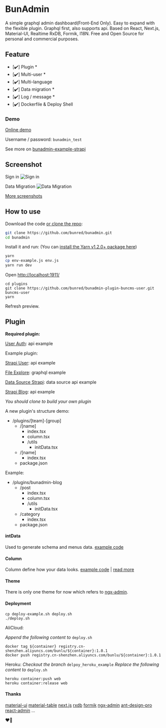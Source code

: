 # BunAdmin

A simple graphql admin dashboard(Front-End Only). Easy to expand with the flexible plugin. Graphql first, also supports api. Based on React, Next.js, Material-UI, Realtime RxDB, Formik, I18N. Free and Open Source for personal and commercial purposes.

## Feature

* [✔️] Plugin *
* [✔️] Multi-user *
* [✔️] Multi-language
* [✔️] Data migration *
* [✔️] Log / message *
* [✔️] Dockerfile & Deploy Shell

### Demo
[Online demo](http://bunadmin-example-strapi.herokuapp.com/)

Username / password: `bunadmin_test`

See more on [bunadmin-example-strapi](https://github.com/bunred/bunadmin-example-strapi)

## Screenshot
Sign in
![Sign in](https://gblobscdn.gitbook.com/assets%2F-M1ZbjnBaWO_NJOdj8_A%2F-M6mhhE1-tUO_GCYLgQI%2F-M6miE4Tjmp-npJcYvYz%2Fsign-in.png)

Data Migration
![Data Migration](https://gblobscdn.gitbook.com/assets%2F-M1ZbjnBaWO_NJOdj8_A%2F-M6mrbAysZsBxMpDj2In%2F-M6mj7lcCEI3UeWeLkip%2Fcore-migration.png)

[More screenshots](https://chris533.gitbook.io/bunadmin/screenshot)


## How to use
Download the code [or clone the repo](https://github.com/bunred/bunadmin):

```sh
git clone https://github.com/bunred/bunadmin.git
cd bunadmin
```

Install it and run: (You can [install the Yarn v1.2.0+ package here](https://yarnpkg.com/))

```sh
yarn
cp env-example.js env.js
yarn run dev
```
Open [http://localhost:1911/](http://localhost:1911/)
```
cd plugins
git clone https://github.com/bunred/bunadmin-plugin-buncms-user.git buncms-user
yarn
```
Refresh preview.

## Plugin

**Required plugin:**

[User Auth](https://github.com/bunred/bunadmin-plugin-buncms-user): api example

Example plugin: 

[Strapi User](https://github.com/bunred/bunadmin-plugin-buncms-strapi-user): api example

[File Explore](https://github.com/bunred/bunadmin-plugin-buncms-file): graphql example

[Data Source Strapi](https://github.com/bunred/bunadmin-plugin-data-source-strapi): data source api example

[Strapi Blog](https://github.com/bunred/bunadmin-plugin-strapi-blog-example): api example

*You should clone to build your own plugin*

A new plugin's structure demo:

- /plugins/[team]-[group]
    - /[name]
        - index.tsx
        - column.tsx
        - /utils
            - initData.tsx
    - /[name]
        - index.tsx
    - package.json

Example:
- /plugins/bunadmin-blog
    - /post
        - index.tsx
        - column.tsx
        - /utils
            - initData.tsx
    - /category
        - index.tsx
    - package.json

#### intData

Used to generate schema and menus data. [example code](https://github.com/bunred/bunadmin-plugin-strapi-blog-example/blob/master/utils/initData.tsx)

#### Column
Column define how your data looks. [example code](https://github.com/bunred/bunadmin-plugin-buncms-user/blob/master/list/columns.tsx) | [read more](https://material-table.com/#/docs/get-started)

#### Theme

There is only one theme for now which refers to [ngx-admin](https://github.com/akveo/ngx-admin).

#### Deployment
```
cp deploy-example.sh deploy.sh
./deploy.sh
```
AliCloud:

*Append the following content to* `deploy.sh`
```
docker tag ${container} registry.cn-shenzhen.aliyuncs.com/bunlu/${container}:1.0.1
docker push registry.cn-shenzhen.aliyuncs.com/bunlu/${container}:1.0.1
```

Heroku:
*Checkout the branch* `delpoy_heroku_example`
*Replace the following content to* `deploy.sh`
```
heroku container:push web
heroku container:release web
```

#### Thanks

[material-ui](https://github.com/mui-org/material-ui)
[material-table](https://github.com/mbrn/material-table)
[next.js](https://github.com/zeit/next.js)
[rxdb](https://github.com/pubkey/rxdb)
[formik](https://github.com/jaredpalmer/formik)
[ngx-admin](https://github.com/akveo/ngx-admin)
[ant-design-pro](https://github.com/ant-design/ant-design-pro)
[react-admin](https://github.com/marmelab/react-admin)
...

❤️🎉
